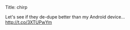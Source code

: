 Title: chirp

Let's see if they de-dupe better than my Android device... <a href="http://t.co/3XTUPwYm">http://t.co/3XTUPwYm</a>

